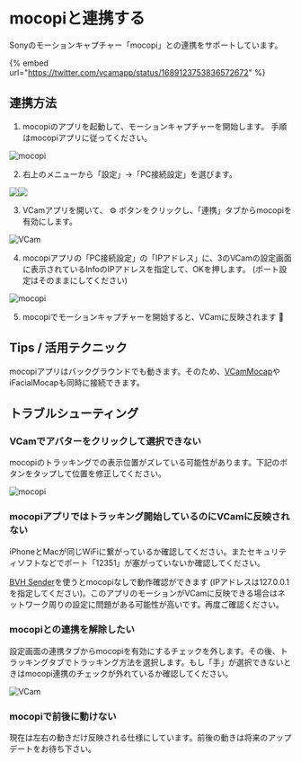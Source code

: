 # mocopiと連携する

Sonyのモーションキャプチャー「mocopi」との連携をサポートしています。

{% embed url="https://twitter.com/vcamapp/status/1689123753836572672" %}

## 連携方法

1. mocopiのアプリを起動して、モーションキャプチャーを開始します。 手順はmocopiアプリに従ってください。

![mocopi](https://github.com/vcamapp/docs/assets/8188636/a8ef381d-5af2-4bd5-8fa8-a919c74e09c8)

2. 右上のメニューから「設定」→「PC接続設定」を選びます。

![](https://github.com/vcamapp/docs/assets/8188636/e305540d-4134-4b62-9e8f-f6730521037e)![](https://github.com/vcamapp/docs/assets/8188636/f0ed4c64-4aac-4a2a-aa43-b0d12d45b827)

3. VCamアプリを開いて、 ⚙️ ボタンをクリックし、「連携」タブからmocopiを有効にします。

![VCam](https://github.com/vcamapp/docs/assets/8188636/4ef7a7b3-f2e5-4664-ab36-8d4fa753bb44)

4. mocopiアプリの「PC接続設定」の「IPアドレス」に、3のVCamの設定画面に表示されているInfoのIPアドレスを指定して、OKを押します。 (ポート設定はそのままにしてください)

![mocopi](https://github.com/vcamapp/docs/assets/8188636/6360d975-1ca2-4d80-907b-014b1ae217ee)

5. mocopiでモーションキャプチャーを開始すると、VCamに反映されます 🎉

## Tips / 活用テクニック

mocopiアプリはバックグラウンドでも動きます。そのため、[VCamMocap](https://tattn.fanbox.cc/posts/5134895)やiFacialMocapも同時に接続できます。

## トラブルシューティング

### VCamでアバターをクリックして選択できない

mocopiのトラッキングでの表示位置がズレている可能性があります。下記のボタンをタップして位置を修正してください。

![mocopi](https://github.com/vcamapp/docs/assets/8188636/ac6f636c-f31f-4d24-9280-bf50d1feee66)

### mocopiアプリではトラッキング開始しているのにVCamに反映されない

iPhoneとMacが同じWiFiに繋がっているか確認してください。またセキュリティソフトなどでポート「12351」が塞がっていないか確認してください。

[BVH Sender](https://www.sony.net/Products/mocopi-dev/jp/downloads/DownloadInfo.html#BVH\_Sender)を使うとmocopiなしで動作確認ができます (IPアドレスは127.0.0.1を指定してください)。このアプリのモーションがVCamに反映できる場合はネットワーク周りの設定に問題がある可能性が高いです。再度ご確認ください。

### mocopiとの連携を解除したい

設定画面の連携タブからmocopiを有効にするチェックを外します。その後、トラッキングタブでトラッキング方法を選択します。もし「手」が選択できないときはmocopi連携のチェックが外れているか確認してください。

![VCam](https://github.com/vcamapp/docs/assets/8188636/fc69e9c1-f8a3-4327-a5a2-6e067680f9c7)

### mocopiで前後に動けない

現在は左右の動きだけ反映される仕様にしています。前後の動きは将来のアップデートをお待ち下さい。
